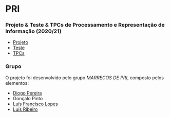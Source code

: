 # PRI
### Projeto & Teste & TPCs de Processamento e Representação de Informação (2020/21)
* [Projeto](Projeto/)
* [Teste](Teste2021/)
* [TPCs](TPCs/)
### Grupo
O projeto foi desenvolvido pelo grupo *MARRECOS DE PRI*, composto pelos elementos:
* [Diogo Pereira](https://github.com/dpereira7)
* Gonçalo Pinto
* [Luís Francisco Lopes](https://github.com/chico2911)
* [Luís Ribeiro](https://github.com/luis1ribeiro)